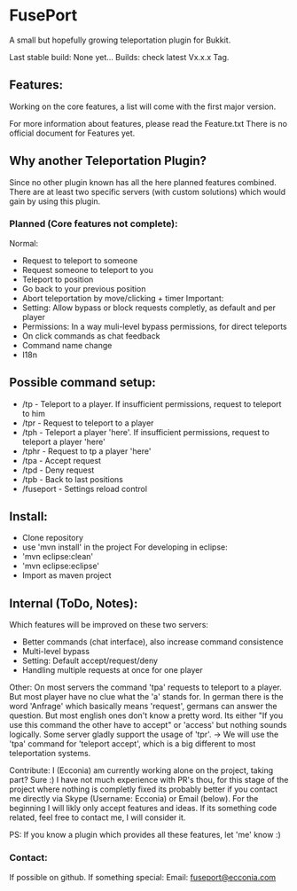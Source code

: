 # FusePort
A small but hopefully growing teleportation plugin for Bukkit.

Last stable build: None yet...
Builds: check latest Vx.x.x Tag.

## Features:
Working on the core features, a list will come with the first major version.

For more information about features, please read the Feature.txt
There is no official document for Features yet.

## Why another Teleportation Plugin?
Since no other plugin known has all the here planned features combined.
There are at least two specific servers (with custom solutions) which would gain by using this plugin.

### Planned (Core features not complete):
Normal:
- Request to teleport to someone
- Request someone to teleport to you
- Teleport to position
- Go back to your previous position
- Abort teleportation by move/clicking + timer
Important:
- Setting: Allow bypass or block requests completly, as default and per player
- Permissions: In a way muli-level bypass permissions, for direct teleports
- On click commands as chat feedback
- Command name change
- I18n

## Possible command setup:
- /tp - Teleport to a player. If insufficient permissions, request to teleport to him
- /tpr - Request to teleport to a player
- /tph - Teleport a player 'here'. If insufficient permissions, request to teleport a player 'here'
- /tphr - Request to tp a player 'here'
- /tpa - Accept request
- /tpd - Deny request
- /tpb - Back to last positions
- /fuseport - Settings reload control

## Install:
- Clone repository
- use 'mvn install' in the project
For developing in eclipse:
- 'mvn eclipse:clean'
- 'mvn eclipse:eclipse'
- Import as maven project

## Internal (ToDo, Notes):

Which features will be improved on these two servers:
- Better commands (chat interface), also increase command consistence
- Multi-level bypass
- Setting: Default accept/request/deny
- Handling multiple requests at once for one player

Other:
On most servers the command 'tpa' requests to teleport to a player. But most player have no clue what the 'a' stands for. In german there is the word 'Anfrage' which basically means 'request', germans can answer the question. But most english ones don't know a pretty word. Its either "If you use this command the other have to accept" or 'access' but nothing sounds logically. Some server gladly support the usage of 'tpr'. 
-> We will use the 'tpa' command for 'teleport accept', which is a big different to most teleportation systems.

Contribute:
I (Ecconia) am currently working alone on the project, taking part? Sure :)
I have not much experience with PR's thou, for this stage of the project where nothing is completly fixed its probably better if you contact me directly via Skype (Username: Ecconia) or Email (below). For the beginning I will likly only accept features and ideas. If its something code related, feel free to contact me, I will consider it.

PS: If you know a plugin which provides all these features, let 'me' know :)

### Contact:
If possible on github. 
If something special:
	Email: fuseport@ecconia.com